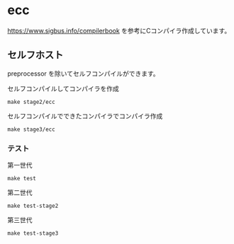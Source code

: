 # ecc

https://www.sigbus.info/compilerbook を参考にCコンパイラ作成しています。

## セルフホスト

preprocessor を除いてセルフコンパイルができます。

セルフコンパイルしてコンパイラを作成
```
make stage2/ecc
```

セルフコンパイルでできたコンパイラでコンパイラ作成
```
make stage3/ecc
```

### テスト

第一世代
```
make test
```

第二世代
```
make test-stage2
```

第三世代
```
make test-stage3
```
